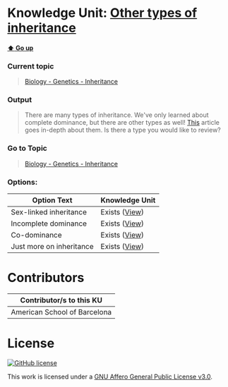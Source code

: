 # Knowledge Unit: [Other types of inheritance](../../knowledge_units/biology-genetics-inheritance/other-types-of-inheritance.md)

#### [:arrow_up: Go up](../../topics/biology-genetics-inheritance.md)
### Current topic
> [Biology - Genetics - Inheritance](../../topics/biology-genetics-inheritance.md)
### Output
> There are many types of inheritance. We&#039;ve only learned about complete dominance, but there are other types as well! [This](https://allinonehighschool.com/types-of-inheritance/) article goes in-depth about them. Is there a type you would like to review?
### Go to Topic
> [Biology - Genetics - Inheritance](../../topics/biology-genetics-inheritance.md)

### Options: 

| Option Text | Knowledge Unit |
| - | - |  
| Sex-linked inheritance  |  Exists ([View](../../knowledge_units/biology-genetics-inheritance/sex-linked-inheritance.md))  |  
| Incomplete dominance  |  Exists ([View](../../knowledge_units/biology-genetics-inheritance/incomplete-dominance.md))  |  
| Co-dominance  |  Exists ([View](../../knowledge_units/biology-genetics-inheritance/co-dominance.md))  |  
| Just more on inheritance  |  Exists ([View](../../knowledge_units/biology-genetics-inheritance/just-more-on-inheritance.md))  | 

# Contributors

| Contributor/s to this KU |
| - | 
| American School of Barcelona |

# License
[![GitHub license](https://img.shields.io/github/license/inbrainz/cerebro)](https://github.com/inbrainz/cerebro/blob/master/LICENSE)

This work is licensed under a [GNU Affero General Public License v3.0](https://www.gnu.org/licenses/agpl-3.0.txt).